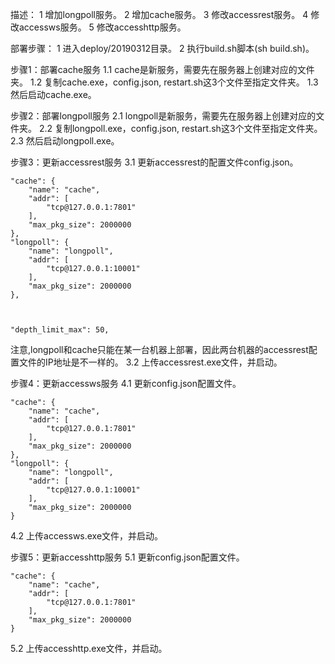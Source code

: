描述：
1 增加longpoll服务。
2 增加cache服务。
3 修改accessrest服务。
4 修改accessws服务。
5 修改accesshttp服务。

部署步骤：
1 进入deploy/20190312目录。
2 执行build.sh脚本(sh build.sh)。

步骤1：部署cache服务
1.1 cache是新服务，需要先在服务器上创建对应的文件夹。
1.2 复制cache.exe，config.json, restart.sh这3个文件至指定文件夹。
1.3 然后启动cache.exe。


步骤2：部署longpoll服务
2.1 longpoll是新服务，需要先在服务器上创建对应的文件夹。
2.2 复制longpoll.exe，config.json, restart.sh这3个文件至指定文件夹。
2.3 然后启动longpoll.exe。


步骤3：更新accessrest服务
3.1 更新accessrest的配置文件config.json。
```
"cache": {
    "name": "cache",
    "addr": [
        "tcp@127.0.0.1:7801"
    ],
    "max_pkg_size": 2000000
},
"longpoll": {
    "name": "longpoll",
    "addr": [
        "tcp@127.0.0.1:10001"
    ],
    "max_pkg_size": 2000000
},



"depth_limit_max": 50,
```
注意,longpoll和cache只能在某一台机器上部署，因此两台机器的accessrest配置文件的IP地址是不一样的。
3.2 上传accessrest.exe文件，并启动。


步骤4：更新accessws服务
4.1 更新config.json配置文件。
```
"cache": {
    "name": "cache",
    "addr": [
        "tcp@127.0.0.1:7801"
    ],
    "max_pkg_size": 2000000
},
"longpoll": {
    "name": "longpoll",
    "addr": [
        "tcp@127.0.0.1:10001"
    ],
    "max_pkg_size": 2000000
}
```
4.2 上传accessws.exe文件，并启动。


步骤5：更新accesshttp服务
5.1 更新config.json配置文件。
```
"cache": {
    "name": "cache",
    "addr": [
        "tcp@127.0.0.1:7801"
    ],
    "max_pkg_size": 2000000
}
```
5.2 上传accesshttp.exe文件，并启动。
